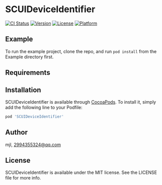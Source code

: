 # SCUIDeviceIdentifier

[![CI Status](https://img.shields.io/travis/mjl/SCUIDeviceIdentifier.svg?style=flat)](https://travis-ci.org/mjl/SCUIDeviceIdentifier)
[![Version](https://img.shields.io/cocoapods/v/SCUIDeviceIdentifier.svg?style=flat)](https://cocoapods.org/pods/SCUIDeviceIdentifier)
[![License](https://img.shields.io/cocoapods/l/SCUIDeviceIdentifier.svg?style=flat)](https://cocoapods.org/pods/SCUIDeviceIdentifier)
[![Platform](https://img.shields.io/cocoapods/p/SCUIDeviceIdentifier.svg?style=flat)](https://cocoapods.org/pods/SCUIDeviceIdentifier)

## Example

To run the example project, clone the repo, and run `pod install` from the Example directory first.

## Requirements

## Installation

SCUIDeviceIdentifier is available through [CocoaPods](https://cocoapods.org). To install
it, simply add the following line to your Podfile:

```ruby
pod 'SCUIDeviceIdentifier'
```

## Author

mjl, 2994355324@qq.com

## License

SCUIDeviceIdentifier is available under the MIT license. See the LICENSE file for more info.
